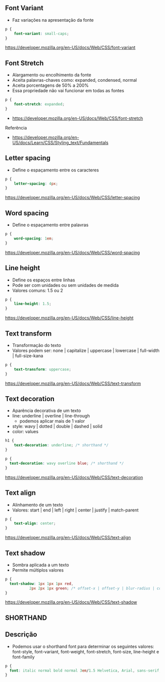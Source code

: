 ## Font Variant

* Faz variações na apresentação da fonte

```CSS
p {
	font-variant: small-caps;
}
```
https://developer.mozilla.org/en-US/docs/Web/CSS/font-variant


## Font Stretch

* Alargamento ou encolhimento da fonte
* Aceita palavras-chaves como: expanded, condensed, normal
* Aceita porcentagens de 50% a 200%
* Essa propriedade não vai funcionar em todas as fontes

```CSS
p {
	font-stretch: expanded;
}
```
* https://developer.mozilla.org/en-US/docs/Web/CSS/font-stretch

Referência
* https://developer.mozilla.org/en-US/docs/Learn/CSS/Styling_text/Fundamentals

## Letter spacing

* Define o espaçamento entre os caracteres

```CSS
p {
	letter-spacing: 4px;
}
```
https://developer.mozilla.org/en-US/docs/Web/CSS/letter-spacing


## Word spacing

* Define o espaçamento entre palavras

```CSS
p {
	word-spacing: 1em;
}
```
https://developer.mozilla.org/en-US/docs/Web/CSS/word-spacing

## Line height

* Define os espaços entre linhas
* Pode ser com unidades ou sem unidades de medida
* Valores comuns: 1.5 ou 2

```CSS
p {
	line-height: 1.5;
}
```
https://developer.mozilla.org/en-US/docs/Web/CSS/line-height

## Text transform

* Transformação do texto
* Valores podem ser: none | capitalize | uppercase | lowercase | full-width | full-size-kana

```CSS
p {
	text-transform: uppercase;
}
```
https://developer.mozilla.org/en-US/docs/Web/CSS/text-transform

## Text decoration

* Aparência decorativa de um texto
* line: underline | overline | line-through
    * podemos aplicar mais de 1 valor
* style: wavy | dotted | double | dashed | solid
* color: <color> values

```CSS
h1 {
	text-decoration: underline; /* shorthand */
}

p {
  text-decoration: wavy overline blue; /* shorthand */
}
```
https://developer.mozilla.org/en-US/docs/Web/CSS/text-decoration

## Text align

* Alinhamento de um texto
* Valores: start | end | left | right | center | justify | match-parent

```CSS
p {
	text-align: center;
}
```
https://developer.mozilla.org/en-US/docs/Web/CSS/text-align

## Text shadow

* Sombra aplicada a um texto
* Permite múltiplos valores

```CSS
p {
  text-shadow: 1px 1px 1px red,
	       2px 2px 1px green; /* offset-x | offset-y | blur-radius | color */
}
```
https://developer.mozilla.org/en-US/docs/Web/CSS/text-shadow


## SHORTHAND
## Descrição

* Podemos usar o shorthand font para determinar os seguintes valores: font-style, font-variant, font-weight, font-stretch, font-size, line-height e font-family
```CSS
p {
  font: italic normal bold normal 3em/1.5 Helvetica, Arial, sans-serif;
}
```
